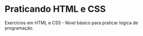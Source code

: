 # Praticando HTML e CSS

Exercícios em HTML e CSS - Nível básico para praticar lógica de programação.
 
